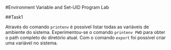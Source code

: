 #Environment Variable and Set-UID Program Lab

##Task1

Através do comando `printenv` é possível listar todas as variáveis de ambiente do sistema.
Experimentou-se o comando `printenv PWD` para obter o path completo do diretório atual.
Com o comando `export` foi possível criar uma variável no sistema.

